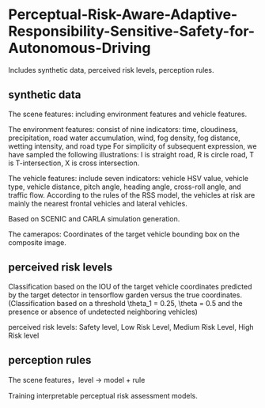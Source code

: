 # Perceptual-Risk-Aware-Adaptive-Responsibility-Sensitive-Safety-for-Autonomous-Driving
Includes synthetic data, perceived risk levels, perception rules.

## synthetic data
The scene features: including environment features and vehicle features. 

The environment features: consist of nine indicators: time, cloudiness, precipitation, road water accumulation, wind, fog density, fog distance, wetting intensity, and road type For simplicity of subsequent expression, we have sampled the following illustrations: I is straight road, R is circle road, T is T-intersection, X is cross intersection. 

The vehicle features: include seven indicators: vehicle HSV value, vehicle type, vehicle distance, pitch angle, heading angle, cross-roll angle, and traffic flow. According to the rules of the RSS model, the vehicles at risk are mainly the nearest frontal vehicles and lateral vehicles. 

Based on SCENIC and CARLA simulation generation.

The camerapos: Coordinates of the target vehicle bounding box on the composite image.

## perceived risk levels
Classification based on the IOU of the target vehicle coordinates predicted by the target detector in tensorflow garden versus the true coordinates.
(Classification based on a threshold \theta_1 = 0.25, \theta = 0.5 and the presence or absence of undetected neighboring vehicles)

perceived risk levels: Safety level, Low Risk Level, Medium Risk Level, High Risk level

## perception rules
The scene features，level -> model + rule

Training interpretable perceptual risk assessment models.



